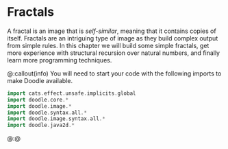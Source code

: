 # Fractals

A fractal is an image that is *self-similar*, meaning that it contains copies of itself. Fractals are an intriguing type of image as they build complex output from simple rules. In this chapter we will build some simple fractals, get more experience with structural recursion over natural numbers, and finally learn more programming techniques.

@:callout(info)
You will need to start your code with the following imports to make Doodle available.

```scala mdoc:silent
import cats.effect.unsafe.implicits.global
import doodle.core.*
import doodle.image.*
import doodle.syntax.all.*
import doodle.image.syntax.all.*
import doodle.java2d.*
```
@:@
